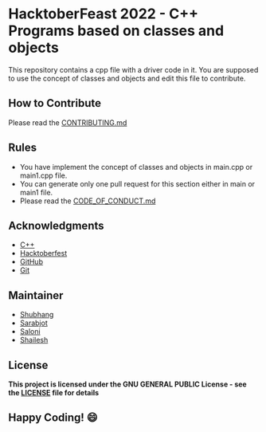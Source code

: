 
# HacktoberFeast 2022 - C++ Programs based on classes and objects   
This repository contains a cpp file with a driver code in it. You are supposed to use the concept of classes and objects and edit this file to contribute.



## How to Contribute
Please read the [CONTRIBUTING.md](../../CONTRIBUTING.md)

## Rules
- You have implement the concept of classes and objects in main.cpp or main1.cpp file.
- You can generate only one pull request for this section either in main or main1 file.
- Please read the [CODE_OF_CONDUCT.md](../CODE_OF_CONDUCT.md)

## Acknowledgments
- [C++](https://www.cplusplus.org/)
- [Hacktoberfest](https://hacktoberfest.digitalocean.com/)
- [GitHub](https://github.com)
- [Git](https://git-scm.com/)

## Maintainer
- [Shubhang](http://github.com/Shubhang-2111)
- [Sarabjot](https://github.com/ricky-aufvaa)
- [Saloni](https://github.com/saloni1202)
- [Shailesh](https://github.com/ShaileshKumar007)

## License
**This project is licensed under the GNU GENERAL PUBLIC License - see the [LICENSE](../LICENSE) file for details**

## Happy Coding! :smile:
